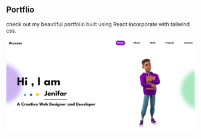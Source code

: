 ## Portflio
check out my beautiful portfolio built using React incorporate with tailwind css.


![Preview](/public/images/homePage/jenifar.png)
